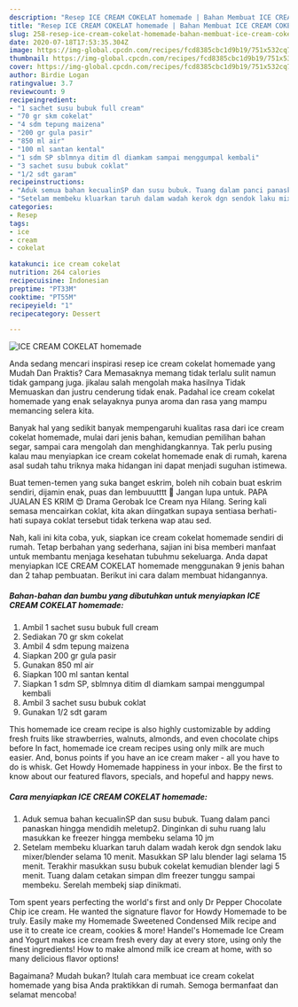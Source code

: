 ```yaml
---
description: "Resep ICE CREAM COKELAT homemade | Bahan Membuat ICE CREAM COKELAT homemade Yang Enak Dan Lezat"
title: "Resep ICE CREAM COKELAT homemade | Bahan Membuat ICE CREAM COKELAT homemade Yang Enak Dan Lezat"
slug: 258-resep-ice-cream-cokelat-homemade-bahan-membuat-ice-cream-cokelat-homemade-yang-enak-dan-lezat
date: 2020-07-18T17:53:35.304Z
image: https://img-global.cpcdn.com/recipes/fcd8385cbc1d9b19/751x532cq70/ice-cream-cokelat-homemade-foto-resep-utama.jpg
thumbnail: https://img-global.cpcdn.com/recipes/fcd8385cbc1d9b19/751x532cq70/ice-cream-cokelat-homemade-foto-resep-utama.jpg
cover: https://img-global.cpcdn.com/recipes/fcd8385cbc1d9b19/751x532cq70/ice-cream-cokelat-homemade-foto-resep-utama.jpg
author: Birdie Logan
ratingvalue: 3.7
reviewcount: 9
recipeingredient:
- "1 sachet susu bubuk full cream"
- "70 gr skm cokelat"
- "4 sdm tepung maizena"
- "200 gr gula pasir"
- "850 ml air"
- "100 ml santan kental"
- "1 sdm SP sblmnya ditim dl diamkam sampai menggumpal kembali"
- "3 sachet susu bubuk coklat"
- "1/2 sdt garam"
recipeinstructions:
- "Aduk semua bahan kecualinSP dan susu bubuk. Tuang dalam panci panaskan hingga mendidih meletup2. Dinginkan di suhu ruang lalu masukkan ke freezer hingga membeku selama 10 jm"
- "Setelam membeku kluarkan taruh dalam wadah kerok dgn sendok laku mixer/blender selama 10 menit. Masukkan SP lalu blender lagi selama 15 menit. Terakhir masukkan susu bubuk cokelat kemudian blender lagi 5 menit. Tuang dalam cetakan simpan dlm freezer tunggu sampai membeku. Serelah membekj siap dinikmati."
categories:
- Resep
tags:
- ice
- cream
- cokelat

katakunci: ice cream cokelat 
nutrition: 264 calories
recipecuisine: Indonesian
preptime: "PT33M"
cooktime: "PT55M"
recipeyield: "1"
recipecategory: Dessert

---
```



![ICE CREAM COKELAT homemade](https://img-global.cpcdn.com/recipes/fcd8385cbc1d9b19/751x532cq70/ice-cream-cokelat-homemade-foto-resep-utama.jpg)

Anda sedang mencari inspirasi resep ice cream cokelat homemade yang Mudah Dan Praktis? Cara Memasaknya memang tidak terlalu sulit namun tidak gampang juga. jikalau salah mengolah maka hasilnya Tidak Memuaskan dan justru cenderung tidak enak. Padahal ice cream cokelat homemade yang enak selayaknya punya aroma dan rasa yang mampu memancing selera kita.

Banyak hal yang sedikit banyak mempengaruhi kualitas rasa dari ice cream cokelat homemade, mulai dari jenis bahan, kemudian pemilihan bahan segar, sampai cara mengolah dan menghidangkannya. Tak perlu pusing kalau mau menyiapkan ice cream cokelat homemade enak di rumah, karena asal sudah tahu triknya maka hidangan ini dapat menjadi suguhan istimewa.

Buat temen-temen yang suka banget eskrim, boleh nih cobain buat eskrim sendiri, dijamin enak, puas dan lembuuutttt 🥰 Jangan lupa untuk. PAPA JUALAN ES KRIM 😍 Drama Gerobak Ice Cream nya Hilang. Sering kali semasa mencairkan coklat, kita akan diingatkan supaya sentiasa berhati-hati supaya coklat tersebut tidak terkena wap atau sed.


Nah, kali ini kita coba, yuk, siapkan ice cream cokelat homemade sendiri di rumah. Tetap berbahan yang sederhana, sajian ini bisa memberi manfaat untuk membantu menjaga kesehatan tubuhmu sekeluarga. Anda dapat menyiapkan ICE CREAM COKELAT homemade menggunakan 9 jenis bahan dan 2 tahap pembuatan. Berikut ini cara dalam membuat hidangannya.

<!--inarticleads1-->

##### Bahan-bahan dan bumbu yang dibutuhkan untuk menyiapkan ICE CREAM COKELAT homemade:

1. Ambil 1 sachet susu bubuk full cream
1. Sediakan 70 gr skm cokelat
1. Ambil 4 sdm tepung maizena
1. Siapkan 200 gr gula pasir
1. Gunakan 850 ml air
1. Siapkan 100 ml santan kental
1. Siapkan 1 sdm SP, sblmnya ditim dl diamkam sampai menggumpal kembali
1. Ambil 3 sachet susu bubuk coklat
1. Gunakan 1/2 sdt garam


This homemade ice cream recipe is also highly customizable by adding fresh fruits like strawberries, walnuts, almonds, and even chocolate chips before In fact, homemade ice cream recipes using only milk are much easier. And, bonus points if you have an ice cream maker - all you have to do is whisk. Get Howdy Homemade happiness in your inbox. Be the first to know about our featured flavors, specials, and hopeful and happy news. 

<!--inarticleads2-->

##### Cara menyiapkan ICE CREAM COKELAT homemade:

1. Aduk semua bahan kecualinSP dan susu bubuk. Tuang dalam panci panaskan hingga mendidih meletup2. Dinginkan di suhu ruang lalu masukkan ke freezer hingga membeku selama 10 jm
1. Setelam membeku kluarkan taruh dalam wadah kerok dgn sendok laku mixer/blender selama 10 menit. Masukkan SP lalu blender lagi selama 15 menit. Terakhir masukkan susu bubuk cokelat kemudian blender lagi 5 menit. Tuang dalam cetakan simpan dlm freezer tunggu sampai membeku. Serelah membekj siap dinikmati.


Tom spent years perfecting the world&#39;s first and only Dr Pepper Chocolate Chip ice cream. He wanted the signature flavor for Howdy Homemade to be truly. Easily make my Homemade Sweetened Condensed Milk recipe and use it to create ice cream, cookies &amp; more! Handel&#39;s Homemade Ice Cream and Yogurt makes ice cream fresh every day at every store, using only the finest ingredients! How to make almond milk ice cream at home, with so many delicious flavor options! 

Bagaimana? Mudah bukan? Itulah cara membuat ice cream cokelat homemade yang bisa Anda praktikkan di rumah. Semoga bermanfaat dan selamat mencoba!
